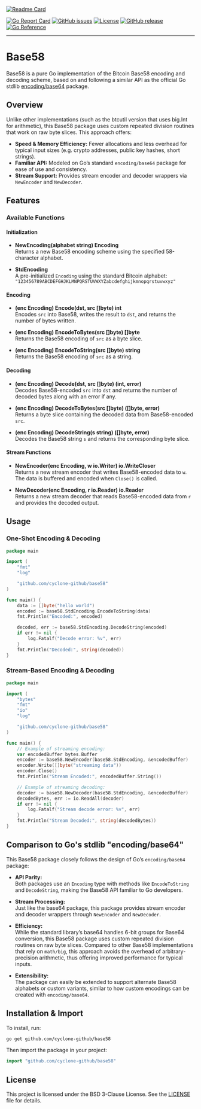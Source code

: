 [![Readme Card](https://github-readme-stats.vercel.app/api/pin/?username=cyclone-github&repo=base58&theme=gruvbox)](https://github.com/cyclone-github/base58/)

[![Go Report Card](https://goreportcard.com/badge/github.com/cyclone-github/base58)](https://goreportcard.com/report/github.com/cyclone-github/base58)
[![GitHub issues](https://img.shields.io/github/issues/cyclone-github/base58.svg)](https://github.com/cyclone-github/base58/issues)
[![License](https://img.shields.io/github/license/cyclone-github/base58.svg)](LICENSE)
[![GitHub release](https://img.shields.io/github/release/cyclone-github/base58.svg)](https://github.com/cyclone-github/base58/releases) [![Go Reference](https://pkg.go.dev/badge/github.com/cyclone-github/base58.svg)](https://pkg.go.dev/github.com/cyclone-github/base58)

---

# Base58

Base58 is a pure Go implementation of the Bitcoin Base58 encoding and decoding scheme, based on and following a similar API as the official Go stdlib [encoding/base64](https://pkg.go.dev/encoding/base64) package.

## Overview

Unlike other implementations (such as the btcutil version that uses big.Int for arithmetic), this Base58 package uses custom repeated division routines that work on raw byte slices. This approach offers:

- **Speed & Memory Efficiency:** Fewer allocations and less overhead for typical input sizes (e.g. crypto addresses, public key hashes, short strings).
- **Familiar API:** Modeled on Go’s standard `encoding/base64` package for ease of use and consistency.
- **Stream Support:** Provides stream encoder and decoder wrappers via `NewEncoder` and `NewDecoder`.

## Features

### Available Functions

#### Initialization
- **NewEncoding(alphabet string) Encoding**  
  Returns a new Base58 encoding scheme using the specified 58-character alphabet.

- **StdEncoding**  
  A pre-initialized `Encoding` using the standard Bitcoin alphabet:  
  `"123456789ABCDEFGHJKLMNPQRSTUVWXYZabcdefghijkmnopqrstuvwxyz"`

#### Encoding
- **(enc Encoding) Encode(dst, src []byte) int**  
  Encodes `src` into Base58, writes the result to `dst`, and returns the number of bytes written.

- **(enc Encoding) EncodeToBytes(src []byte) []byte**  
  Returns the Base58 encoding of `src` as a byte slice.

- **(enc Encoding) EncodeToString(src []byte) string**  
  Returns the Base58 encoding of `src` as a string.

#### Decoding
- **(enc Encoding) Decode(dst, src []byte) (int, error)**  
  Decodes Base58-encoded `src` into `dst` and returns the number of decoded bytes along with an error if any.

- **(enc Encoding) DecodeToBytes(src []byte) ([]byte, error)**  
  Returns a byte slice containing the decoded data from Base58-encoded `src`.

- **(enc Encoding) DecodeString(s string) ([]byte, error)**  
  Decodes the Base58 string `s` and returns the corresponding byte slice.

#### Stream Functions
- **NewEncoder(enc Encoding, w io.Writer) io.WriteCloser**  
  Returns a new stream encoder that writes Base58-encoded data to `w`. The data is buffered and encoded when `Close()` is called.

- **NewDecoder(enc Encoding, r io.Reader) io.Reader**  
  Returns a new stream decoder that reads Base58-encoded data from `r` and provides the decoded output.

## Usage

### One-Shot Encoding & Decoding

```go
package main

import (
	"fmt"
	"log"

	"github.com/cyclone-github/base58"
)

func main() {
	data := []byte("hello world")
	encoded := base58.StdEncoding.EncodeToString(data)
	fmt.Println("Encoded:", encoded)

	decoded, err := base58.StdEncoding.DecodeString(encoded)
	if err != nil {
		log.Fatalf("Decode error: %v", err)
	}
	fmt.Println("Decoded:", string(decoded))
}
```

### Stream-Based Encoding & Decoding

```go
package main

import (
	"bytes"
	"fmt"
	"io"
	"log"

	"github.com/cyclone-github/base58"
)

func main() {
	// Example of streaming encoding:
	var encodedBuffer bytes.Buffer
	encoder := base58.NewEncoder(base58.StdEncoding, &encodedBuffer)
	encoder.Write([]byte("streaming data"))
	encoder.Close()
	fmt.Println("Stream Encoded:", encodedBuffer.String())

	// Example of streaming decoding:
	decoder := base58.NewDecoder(base58.StdEncoding, &encodedBuffer)
	decodedBytes, err := io.ReadAll(decoder)
	if err != nil {
		log.Fatalf("Stream decode error: %v", err)
	}
	fmt.Println("Stream Decoded:", string(decodedBytes))
}
```

## Comparison to Go's stdlib "encoding/base64"

This Base58 package closely follows the design of Go’s `encoding/base64` package:

- **API Parity:**  
  Both packages use an `Encoding` type with methods like `EncodeToString` and `DecodeString`, making the Base58 API familiar to Go developers.

- **Stream Processing:**  
  Just like the base64 package, this package provides stream encoder and decoder wrappers through `NewEncoder` and `NewDecoder`.

- **Efficiency:**  
  While the standard library’s base64 handles 6-bit groups for Base64 conversion, this Base58 package uses custom repeated division routines on raw byte slices. Compared to other Base58 implementations that rely on `math/big`, this approach avoids the overhead of arbitrary-precision arithmetic, thus offering improved performance for typical inputs.

- **Extensibility:**  
  The package can easily be extended to support alternate Base58 alphabets or custom variants, similar to how custom encodings can be created with `encoding/base64`.

## Installation & Import

To install, run:

```bash
go get github.com/cyclone-github/base58
```

Then import the package in your project:

```go
import "github.com/cyclone-github/base58"
```

## License

This project is licensed under the BSD 3-Clause License. See the [LICENSE](LICENSE) file for details.
